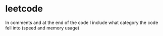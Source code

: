 # leetcode
 
In comments and at the end of the code I include what category the code fell into (speed and memory usage)